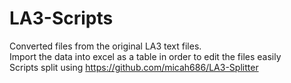 # LA3-Scripts
Converted files from the original LA3 text files.  
Import the data into excel as a table in order to edit the files easily  
Scripts split using https://github.com/micah686/LA3-Splitter  
